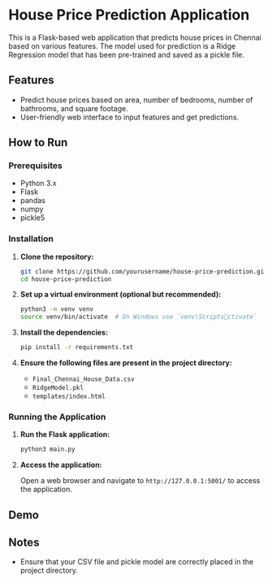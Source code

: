 # House Price Prediction Application

This is a Flask-based web application that predicts house prices in Chennai based on various features. The model used for prediction is a Ridge Regression model that has been pre-trained and saved as a pickle file.

## Features

- Predict house prices based on area, number of bedrooms, number of bathrooms, and square footage.
- User-friendly web interface to input features and get predictions.

## How to Run

### Prerequisites

- Python 3.x
- Flask
- pandas
- numpy
- pickle5

### Installation

1. **Clone the repository:**

   ```sh
   git clone https://github.com/yourusername/house-price-prediction.git
   cd house-price-prediction
   ```

2. **Set up a virtual environment (optional but recommended):**

   ```sh
   python3 -m venv venv
   source venv/bin/activate  # On Windows use `venv\Scriptsctivate`
   ```

3. **Install the dependencies:**

   ```sh
   pip install -r requirements.txt
   ```

4. **Ensure the following files are present in the project directory:**

   - `Final_Chennai_House_Data.csv`
   - `RidgeModel.pkl`
   - `templates/index.html`

### Running the Application

1. **Run the Flask application:**

   ```sh
   python3 main.py
   ```

2. **Access the application:**

   Open a web browser and navigate to `http://127.0.0.1:5001/` to access the application.

## Demo

## Notes

- Ensure that your CSV file and pickle model are correctly placed in the project directory.
